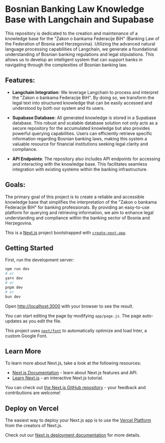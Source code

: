 # Bosnian Banking Law Knowledge Base with Langchain and Supabase

This repository is dedicated to the creation and maintenance of a knowledge base for the "Zakon o bankama Federacije BiH" (Banking Law of the Federation of Bosnia and Herzegovina). Utilizing the advanced natural language processing capabilities of Langchain, we generate a foundational understanding of Bosnian banking regulations and legal stipulations. This allows us to develop an intelligent system that can support banks in navigating through the complexities of Bosnian banking law.

## Features:

- **Langchain Integration**: We leverage Langchain to process and interpret the "Zakon o bankama Federacije BiH". By doing so, we transform the legal text into structured knowledge that can be easily accessed and understood by both our system and its users.

- **Supabase Database**: All generated knowledge is stored in a Supabase database. This robust and scalable database solution not only acts as a secure repository for the accumulated knowledge but also provides powerful querying capabilities. Users can efficiently retrieve specific information regarding Bosnian banking laws, making this system a valuable resource for financial institutions seeking legal clarity and compliance.

- **API Endpoints**: The repository also includes API endpoints for accessing and interacting with the knowledge base. This facilitates seamless integration with existing systems within the banking infrastructure.

## Goals:

The primary goal of this project is to create a reliable and accessible knowledge base that simplifies the interpretation of the "Zakon o bankama Federacije BiH" for banking professionals. By providing an easy-to-use platform for querying and retrieving information, we aim to enhance legal understanding and compliance within the banking sector of Bosnia and Herzegovina.



This is a [Next.js](https://nextjs.org/) project bootstrapped with [`create-next-app`](https://github.com/vercel/next.js/tree/canary/packages/create-next-app).

## Getting Started

First, run the development server:

```bash
npm run dev
# or
yarn dev
# or
pnpm dev
# or
bun dev
```

Open [http://localhost:3000](http://localhost:3000) with your browser to see the result.

You can start editing the page by modifying `app/page.js`. The page auto-updates as you edit the file.

This project uses [`next/font`](https://nextjs.org/docs/basic-features/font-optimization) to automatically optimize and load Inter, a custom Google Font.

## Learn More

To learn more about Next.js, take a look at the following resources:

- [Next.js Documentation](https://nextjs.org/docs) - learn about Next.js features and API.
- [Learn Next.js](https://nextjs.org/learn) - an interactive Next.js tutorial.

You can check out [the Next.js GitHub repository](https://github.com/vercel/next.js/) - your feedback and contributions are welcome!

## Deploy on Vercel

The easiest way to deploy your Next.js app is to use the [Vercel Platform](https://vercel.com/new?utm_medium=default-template&filter=next.js&utm_source=create-next-app&utm_campaign=create-next-app-readme) from the creators of Next.js.

Check out our [Next.js deployment documentation](https://nextjs.org/docs/deployment) for more details.
